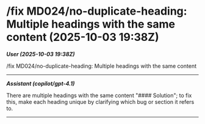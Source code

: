 <!-- Generated by SpecStory -->

<!-- vscode Session 465d0cc1-1f35-40ed-9f10-c97a70e168cf (2025-10-03 19:38Z) -->

# /fix MD024/no-duplicate-heading: Multiple headings with the same content (2025-10-03 19:38Z)

_**User (2025-10-03 19:38Z)**_

/fix MD024/no-duplicate-heading: Multiple headings with the same content

---

_**Assistant (copilot/gpt-4.1)**_

There are multiple headings with the same content "#### Solution"; to fix this, make each heading unique by clarifying which bug or section it refers to.



---

